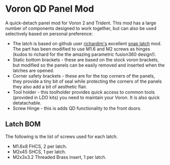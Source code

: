 # Voron QD Panel Mod
A quick-detach panel mod for Voron 2 and Trident. This mod has a large number of components designed to work together, but can also be used selectively based on personal preference:  
- The latch is based on github user [richardjm's](https://github.com/richardjm) excellent [snap latch](https://github.com/VoronDesign/VoronUsers/tree/master/printer_mods/richardjm/snap-latch-2020) mod. The part has been modified to use M1.6 and M2 screws as hinges (kudos to richard for the the amazing parametric fusion360 design!). 
- Static bottom brackets - these are based on the stock voron brackets, but modified so the panels can be easily removed and inserted when the latches are opened.
- Corner safety brackets - these are for the top corners of the panels, they provide a tiny bit of seal while protecting the corners of the panels they also add a bit of aesthetic flair. 
- Tool holder - this toolholder provides quick access to common tools (provided in LDO kits) you need to maintain your Voron. It is also quick detatachable.
- Screw Hinge - this is adds QD functionality to the front doors.

## Latch BOM
The following is the list of screws used for each latch. 
- M1.6x8 FHCS, 2 per latch.
- M2x45 SHCS, 1 per latch.
- M2x3x3.2 Threaded Brass insert, 1 per latch.